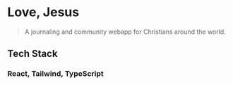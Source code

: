 # Love, Jesus
> A journaling and community webapp for Christians around the world.

## Tech Stack
### React, Tailwind, TypeScript
